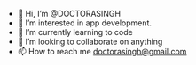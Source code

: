 - 👋 Hi, I’m @DOCTORASINGH
- 👀 I’m interested in app development.
- 🌱 I’m currently learning to code
- 💞️ I’m looking to collaborate on anything
- 📫 How to reach me doctorasingh@gmail.com

<!---
DOCTORASINGH/DOCTORASINGH is a ✨ special ✨ repository because its `README.md` (this file) appears on your GitHub profile.
You can click the Preview link to take a look at your changes.
--->
